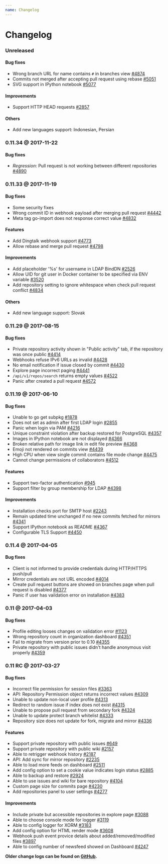 ```yaml
---
name: Changelog
---
```


# Changelog

### Unreleased

#### Bug fixes

- Wrong branch URL for name contains `#` in branches view [#4874](https://github.com/gogits/gogs/issues/4874)
- Commits not merged after accepting pull request using rebase [#5051](https://github.com/gogits/gogs/issues/5051)
- SVG support in IPython notebook [#5077](https://github.com/gogits/gogs/issues/5077)

#### Improvements

- Support HTTP HEAD requests [#2857](https://github.com/gogits/gogs/issues/2857)

#### Others

- Add new languages support: Indonesian, Persian 

### 0.11.34 @ 2017-11-22

#### Bug fixes

- *Regression*: Pull request is not working between different repositories [#4890](https://github.com/gogits/gogs/issues/4890)

### 0.11.33 @ 2017-11-19

#### Bug fixes

- Some security fixes
- Wrong commit ID in webhook payload after merging pull request [#4442](https://github.com/gogits/gogs/issues/4442)
- Meta tag go-import does not response correct value [#4832](https://github.com/gogits/gogs/issues/4832)

#### Features

- Add Dingtalk webhook support [#4773](https://github.com/gogits/gogs/pull/4773)
- Allow rebase and merge pull request [#4798](https://github.com/gogits/gogs/issues/4798)

#### Improvements

- Add placeholder '%s' for username in LDAP BindDN [#2526](https://github.com/gogits/gogs/issues/2526)
- Allow UID for git user in Docker container to be specified via ENV variable [#3520](https://github.com/gogits/gogs/issues/3520)
- Add repository setting to ignore whitespace when check pull request conflict [#4834](https://github.com/gogits/gogs/issues/4834)

#### Others

- Add new language support: Slovak

### 0.11.29 @ 2017-08-15

#### Bug fixes

- Private repository activity shown in "Public activity" tab, if the repository was once public [#4414](https://github.com/gogits/gogs/issues/4414)
- Webhooks refuse IPv6 URLs as invalid [#4428](https://github.com/gogits/gogs/issues/4428)
- No email notification if issue closed by commit [#4430](https://github.com/gogits/gogs/issues/4430)
- Explore page incorrect paging [#4441](https://github.com/gogits/gogs/issues/4441)
- `/api/v1/repos/search` returns empty values [#4522](https://github.com/gogits/gogs/issues/4522)
- Panic after created a pull request [#4572](https://github.com/gogits/gogs/issues/4572)

### 0.11.19 @ 2017-06-10

#### Bug fixes

- Unable to go get subpkg [#1878](https://github.com/gogits/gogs/issues/1878)
- Does not set as admin after first LDAP login [#2855](https://github.com/gogits/gogs/issues/2855)
- Panic when login via PAM [#4216](https://github.com/gogits/gogs/issues/4216)
- Unique constraint violation after backup restored for PostgreSQL [#4357](https://github.com/gogits/gogs/issues/4357)
- Images in IPython notebook are not displayed [#4366](https://github.com/gogits/gogs/issues/4366)
- Broken relative path for image link in edit file preview [#4368](https://github.com/gogits/gogs/issues/4368)
- Emoji not rendered on commits view [#4439](https://github.com/gogits/gogs/issues/4439)
- High CPU when view single commit contains file mode change [#4475](https://github.com/gogits/gogs/issues/4475)
- Cannot change permissions of collaborators [#4512](https://github.com/gogits/gogs/issues/4512)

#### Features

- Support two-factor authentication [#945](https://github.com/gogits/gogs/issues/945)
- Support filter by group membership for LDAP [#4398](https://github.com/gogits/gogs/pull/4398)

#### Improvements

- Installation checks port for SMTP host [#2243](https://github.com/gogits/gogs/issues/2243)
- Remain updated time unchanged if no new commits fetched for mirrors [#4341](https://github.com/gogits/gogs/issues/4341)
- Support IPython notebook as README [#4367](https://github.com/gogits/gogs/issues/4367)
- Configurable TLS Support [#4450](https://github.com/gogits/gogs/issues/4450)

### 0.11.4 @ 2017-04-05

#### Bug fixes

- Client is not informed to provide credentials during HTTP/HTTPS push/pull
- Mirror credentials are not URL encoded [#4014](https://github.com/gogits/gogs/issues/4014)
- Create pull request buttons are showed on branches page when pull request is disabled [#4377](https://github.com/gogits/gogs/issues/4377)
- Panic if user has vaildation error on installation [#4383](https://github.com/gogits/gogs/issues/4383)

### 0.11 @ 2017-04-03

#### Bug fixes

- Profile editing looses changes on validation error [#1123](https://github.com/gogits/gogs/issues/1123)
- Wrong repository count in organization dashboard [#4351](https://github.com/gogits/gogs/issues/4351)
- Fail to migrate from version prior to 0.10 [#4355](https://github.com/gogits/gogs/issues/4355)
- Private repository with public issues didn't handle anonymous visit properly [#4359](https://github.com/gogits/gogs/issues/4359)

### 0.11 RC @ 2017-03-27

#### Bug fixes

- Incorrect file permission for session files [#3363](https://github.com/gogits/gogs/issues/3363)
- API: Repository Permission object returns incorrect values [#4309](https://github.com/gogits/gogs/issues/4309)
- Unable to update non-local user profile [#4313](https://github.com/gogits/gogs/issues/4313)
- Redirect to random issue if index does not exist [#4315](https://github.com/gogits/gogs/issues/4315)
- Unable to propose pull request from secondary fork [#4324](https://github.com/gogits/gogs/issues/4324)
- Unable to update protect branch whitelist [#4333](https://github.com/gogits/gogs/issues/4333)
- Repository size does not update for fork, migrate and mirror [#4336](https://github.com/gogits/gogs/issues/4336)

#### Features

- Support private repository with public issues [#649](https://github.com/gogits/gogs/issues/649)
- Support private repository with public wiki [#2157](https://github.com/gogits/gogs/issues/2157)
- Able to retrigger webhook history [#2187](https://github.com/gogits/gogs/issues/2187)
- API: Add sync for mirror repository [#2235](https://github.com/gogits/gogs/issues/2235)
- Able to load more feeds on dashboard [#2511](https://github.com/gogits/gogs/issues/2511)
- Add config option to set a cookie value indicates login status [#2885](https://github.com/gogits/gogs/issues/2885)
- Able to backup and restore [#2924](https://github.com/gogits/gogs/issues/2924)
- Able to use issues and wiki for bare repository [#4104](https://github.com/gogits/gogs/issues/4104)
- Custom page size for commits page [#4230](https://github.com/gogits/gogs/issues/4230)
- Add repositories panel to user settings [#4277](https://github.com/gogits/gogs/issues/4277)

#### Improvements

- Include private but accessible repositories in explore page [#3088](https://github.com/gogits/gogs/issues/3088)
- Able to choose console mode for logger [#3119](https://github.com/gogits/gogs/issues/3119)
- Able to config logger for XORM [#3183](https://github.com/gogits/gogs/issues/3183)
- Add config option for HTML render mode [#3608](https://github.com/gogits/gogs/issues/3608)
- Webhook push event provice details about added/removed/modified files [#3897](https://github.com/gogits/gogs/issues/3897)
- Able to config number of newsfeed showed on Dashboard [#4247](https://github.com/gogits/gogs/issues/4247)

**Older change logs can be found on [GitHub](https://github.com/gogits/gogs/releases?after=v0.11rc).**
